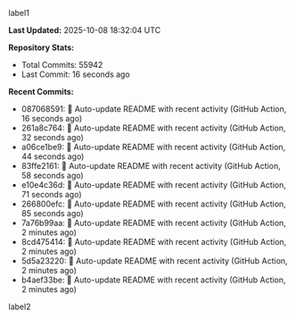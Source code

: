 
label1 
<!-- ACTIVITY_START -->
**Last Updated:** 2025-10-08 18:32:04 UTC

**Repository Stats:**
- Total Commits: 55942
- Last Commit: 16 seconds ago

**Recent Commits:**
- 087068591: 🤖 Auto-update README with recent activity (GitHub Action, 16 seconds ago)
- 261a8c764: 🤖 Auto-update README with recent activity (GitHub Action, 32 seconds ago)
- a06ce1be9: 🤖 Auto-update README with recent activity (GitHub Action, 44 seconds ago)
- 83ffe2161: 🤖 Auto-update README with recent activity (GitHub Action, 58 seconds ago)
- e10e4c36d: 🤖 Auto-update README with recent activity (GitHub Action, 71 seconds ago)
- 266800efc: 🤖 Auto-update README with recent activity (GitHub Action, 85 seconds ago)
- 7a76b99aa: 🤖 Auto-update README with recent activity (GitHub Action, 2 minutes ago)
- 8cd475414: 🤖 Auto-update README with recent activity (GitHub Action, 2 minutes ago)
- 5d5a23220: 🤖 Auto-update README with recent activity (GitHub Action, 2 minutes ago)
- b4aef33be: 🤖 Auto-update README with recent activity (GitHub Action, 2 minutes ago)
<!-- ACTIVITY_END -->

label2
